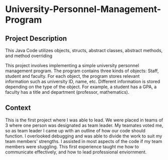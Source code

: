 # University-Personnel-Management-Program

Project Description
-------------------------------------------------------------------------------------------------------------------------------------------------------------------------
This Java Code utilizes objects, structs, abstract classes, abstract methods, and method overriding 

This project involves implementing a simple university personnel management program. The program contains three kinds 
of objects: Staff, student and faculty. For each object, the program stores relevant information such as university ID, name, 
etc. Different information is stored depending on the type of the object. For example, a student has a GPA, a faculty has a 
title and department (professor, mathematics).

Context
-------------------------------------------------------------------------------------------------------------------------------------------------------------------------
This is the first project where I was able to lead. We were placed in teams of 3 where one person was designated as team leader. My teamates voted me, so as team leader
I came up with an outline of how our code should function. I overlooked debugging and was able to divide the work to suit my team members' strengths. I assisted in most 
aspects of the code if my team members were stuggling. This first experience taught me how to communicate effectively, and how to lead professional enviornment.

